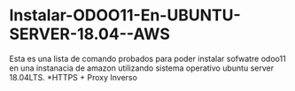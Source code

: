 # Instalar-ODOO11-En-UBUNTU-SERVER-18.04--AWS
Esta es una lista de comando probados para poder instalar sofwatre odoo11 en una instanacia de amazon utilizando sistema operativo ubuntu server 18.04LTS.
*HTTPS + Proxy Inverso
